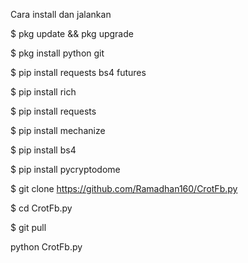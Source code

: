 Cara install dan jalankan

$ pkg update && pkg upgrade

$ pkg install python git

$ pip install requests bs4 futures

$ pip install rich

$ pip install requests

$ pip install mechanize

$ pip install bs4

$ pip install pycryptodome

$ git clone https://github.com/Ramadhan160/CrotFb.py

$ cd CrotFb.py

$ git pull

python CrotFb.py
